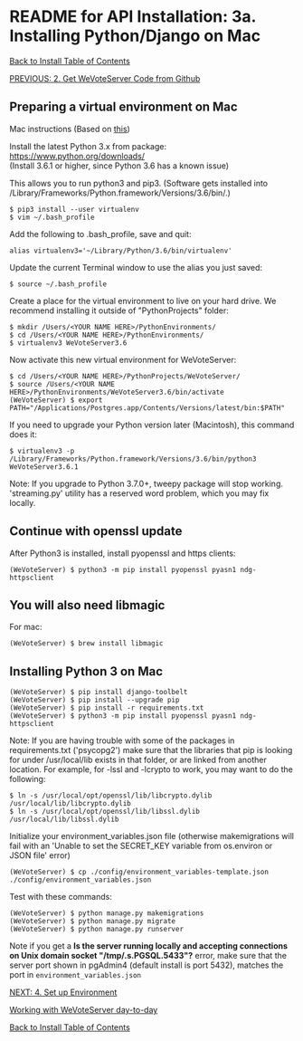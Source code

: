 # README for API Installation: 3a. Installing Python/Django on Mac

[Back to Install Table of Contents](README_API_INSTALL.md)

[PREVIOUS: 2. Get WeVoteServer Code from Github](README_API_INSTALL_CODE_FROM_GITHUB.md)

## Preparing a virtual environment on Mac

Mac instructions (Based on [this](http://joebergantine.com/blog/2015/apr/30/installing-python-2-and-python-3-alongside-each-ot/))

Install the latest Python 3.x from package: https://www.python.org/downloads/  
(Install 3.6.1 or higher, since Python 3.6 has a known issue)

This allows you to run python3 and pip3. 
(Software gets installed into /Library/Frameworks/Python.framework/Versions/3.6/bin/.)

    $ pip3 install --user virtualenv
    $ vim ~/.bash_profile

Add the following to .bash_profile, save and quit:

    alias virtualenv3='~/Library/Python/3.6/bin/virtualenv'

Update the current Terminal window to use the alias you just saved:

    $ source ~/.bash_profile

Create a place for the virtual environment to live on your hard drive. We recommend installing it 
outside of "PythonProjects" folder:

    $ mkdir /Users/<YOUR NAME HERE>/PythonEnvironments/
    $ cd /Users/<YOUR NAME HERE>/PythonEnvironments/
    $ virtualenv3 WeVoteServer3.6

Now activate this new virtual environment for WeVoteServer:

    $ cd /Users/<YOUR NAME HERE>/PythonProjects/WeVoteServer/
    $ source /Users/<YOUR NAME HERE>/PythonEnvironments/WeVoteServer3.6/bin/activate
    (WeVoteServer) $ export PATH="/Applications/Postgres.app/Contents/Versions/latest/bin:$PATH"
    
If you need to upgrade your Python version later (Macintosh), this command does it:

    $ virtualenv3 -p /Library/Frameworks/Python.framework/Versions/3.6/bin/python3 WeVoteServer3.6.1
    
Note: If you upgrade to Python 3.7.0+, tweepy package will stop working. 'streaming.py' utility has a reserved word problem, which you may fix locally.

## Continue with openssl update 

After Python3 is installed, install pyopenssl and https clients:
 
    (WeVoteServer) $ python3 -m pip install pyopenssl pyasn1 ndg-httpsclient
 
## You will also need libmagic

For mac:

    (WeVoteServer) $ brew install libmagic
    
## Installing Python 3 on Mac

    (WeVoteServer) $ pip install django-toolbelt
    (WeVoteServer) $ pip install --upgrade pip
    (WeVoteServer) $ pip install -r requirements.txt
    (WeVoteServer) $ python3 -m pip install pyopenssl pyasn1 ndg-httpsclient
    
Note: If you are having trouble with some of the packages in requirements.txt ('psycopg2') make sure that the
libraries that pip is looking for under /usr/local/lib exists in that folder, or are linked from another location.
For example, for -lssl and -lcrypto to work, you may want to do the following:

    $ ln -s /usr/local/opt/openssl/lib/libcrypto.dylib /usr/local/lib/libcrypto.dylib
    $ ln -s /usr/local/opt/openssl/lib/libssl.dylib /usr/local/lib/libssl.dylib
    
Initialize your environment_variables.json file (otherwise makemigrations will fail with an 
'Unable to set the SECRET_KEY variable from os.environ or JSON file' error)

    (WeVoteServer) $ cp ./config/environment_variables-template.json ./config/environment_variables.json


Test with these commands:
    
    (WeVoteServer) $ python manage.py makemigrations
    (WeVoteServer) $ python manage.py migrate
    (WeVoteServer) $ python manage.py runserver
    
Note if you get a **Is the server running locally and accepting connections on Unix domain socket "/tmp/.s.PGSQL.5433"?**
error, make sure that the server port shown in pgAdmin4 (default install is port 5432), matches the port in 
`environment_variables.json`
 

[NEXT: 4. Set up Environment](README_API_INSTALL_SETUP_ENVIRONMENT.md)

[Working with WeVoteServer day-to-day](README_WORKING_WITH_WE_VOTE_SERVER.md)

[Back to Install Table of Contents](README_API_INSTALL.md)
